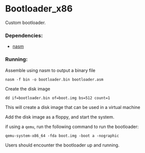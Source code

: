 # Bootloader_x86
Custom bootloader.

### Dependencies:

- [nasm][nasm]

### Running:
Assemble using nasm to output a binary file
```
nasm -f bin -o bootloader.bin bootloader.asm 
```

Create the disk image
```
dd if=bootloader.bin of=boot.img bs=512 count=1
```

This will create a disk image that can be used in a virtual machine

Add the disk image as a floppy, and start the system. 

if using a `qemu`, run the following command to run the bootloader:

```
qemu-system-x86_64 -fda boot.img -boot a -nographic
```

Users should encounter the bootloader up and running.

[nasm]: https://www.nasm.us/
